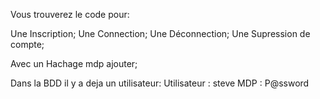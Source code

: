 Vous trouverez le code pour:

Une Inscription;
Une Connection;
Une Déconnection;
Une Supression de compte;

Avec un Hachage mdp ajouter;


Dans la BDD il y a deja un utilisateur:
Utilisateur : steve
MDP : P@ssword
